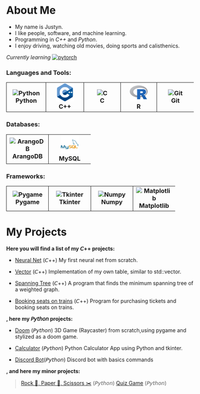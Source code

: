 # About Me

- My name is Justyn.
- I like people, software, and machine learning.
- Programming in *C++* and *Python*.
- I enjoy driving, watching old movies, doing sports and calisthenics.

*Currently learning* <body></a> <a href="https://pytorch.org/" target="_blank" rel="noreferrer"> <img src="https://pytorch.org/assets/images/pytorch-logo.png" alt="pytorch" width="40" height="40"/> </a>

<h3>Languages and Tools:<table style="border-collapse: collapse;"> <tr> <td align="center" width="96" style="border: 1px solid;"> <img src="https://img.icons8.com/color/48/000000/python.png" alt="Python" width="48" height="48"/> <br><b>Python</b> </td> <td align="center" width="96" style="border: 1px solid;"> <img src="https://raw.githubusercontent.com/devicons/devicon/master/icons/cplusplus/cplusplus-original.svg" alt="C++" width="48" height="48"/> <br><b>C++</b> </td> <td align="center" width="96" style="border: 1px solid;"> <img src="https://img.icons8.com/color/48/000000/c-programming.png" alt="C" width="48" height="48"/> <br><b>C</b> </td> <td align="center" width="96" style="border: 1px solid;"> <img src="https://raw.githubusercontent.com/devicons/devicon/master/icons/r/r-original.svg" alt="R" width="48" height="48"/> <br><b>R</b> </td> <td align="center" width="96" style="border: 1px solid; border-right: none;"> <img src="https://img.icons8.com/color/48/000000/git.png" alt="Git" width="48" height="48"/> <br><b>Git</b> </td> </tr> </table>

<h3>Databases:<table style="border-collapse: collapse;"> <tr> <td align="center" width="96" style="border: 1px solid;"> <img src="https://www.vectorlogo.zone/logos/arangodb/arangodb-icon.svg" alt="ArangoDB" width="48" height="48"/> <br><b>ArangoDB</b> </td> <td align="center" width="96" style="border: 1px solid; border-right: none;"> <img src="https://raw.githubusercontent.com/devicons/devicon/master/icons/mysql/mysql-original-wordmark.svg" alt="MySQL" width="48" height="48"/> <br><b>MySQL</b> </td> </tr> </table>
 

<h3>Frameworks:<table style="border-collapse: collapse;"> <tr> <td align="center" width="96" style="border: 1px solid;"> <img src="https://user-images.githubusercontent.com/46412508/170405943-e75458ec-6cb4-462e-91ba-43c861a3d6cf.png" alt="Pygame" width="48" height="48"/> <br><b>Pygame</b> </td> <td align="center" width="96" style="border: 1px solid;"> <img src="https://storage.googleapis.com/replit/images/1619744706953_a11b5e0a6acf250ac95d9b46d5a2673f.jpeg" alt="Tkinter" width="48" height="48"/> <br><b>Tkinter</b> </td> <td align="center" width="96" style="border: 1px solid;"> <img src="https://img.icons8.com/color/48/000000/numpy.png" alt="Numpy" width="48" height="48"/> <br><b>Numpy</b> </td> <td align="center" width="96" style="border: 1px solid; border-right: none;"> <img src="https://matplotlib.org/_static/images/logo2.svg" alt="Matplotlib" width="48" height="48"/> <br><b>Matplotlib</b> </td> </tr> </table>

# My Projects

**Here you will find a list of my 𝘊++ projects:**
- [Neural Net](https://github.com/Justyn001/Neural-Net) (𝘊++) 
My first neural net from scratch.

- [Vector](https://github.com/Justyn001/Vector) (𝘊++)
Implementation of my own table, similar to std::vector.

- [Spanning Tree](https://github.com/Justyn001/Spanning-Tree) (𝘊++) 
A program that finds the minimum spanning tree of a weighted graph.
  
- [Booking seats on trains](https://github.com/Justyn001/Booking-seats-on-trains) (𝘊++)
Program for purchasing tickets and booking seats on trains.

**, here my 𝘗𝘺𝘵𝘩𝘰𝘯 projects:**

- [Doom](https://github.com/Justyn001/Doom) (𝘗𝘺𝘵𝘩𝘰𝘯)
3D Game (Raycaster) from scratch,using pygame and stylized as a doom game.

- [Calculator](https://github.com/Justyn001/Calculator) (𝘗𝘺𝘵𝘩𝘰𝘯)
Python Calculator App using Python and tkinter.

- [Discord Bot](https://github.com/Justyn001/Discord_Bot)(𝘗𝘺𝘵𝘩𝘰𝘯)
Discord bot with basics commands

**, and here my minor projects:**
> [Rock 🗿, Paper 📝, Scissors ✂️](https://github.com/Justyn001/Rock_Paper_Scissors_game) (𝘗𝘺𝘵𝘩𝘰𝘯)
> [Quiz Game](https://github.com/Justyn001/QuizGame) (𝘗𝘺𝘵𝘩𝘰𝘯)

